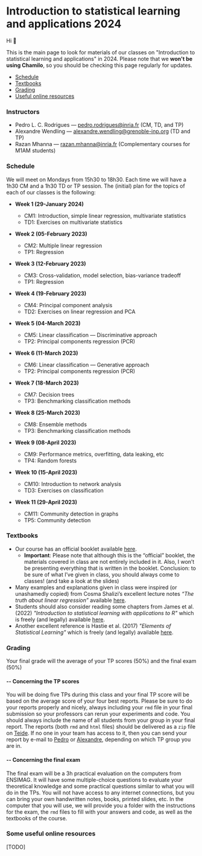 # Introduction to statistical learning and applications 2024

Hi :wave: 

This is the main page to look for materials of our classes on "Introduction to 
statistical learning and applications" in 2024. Please note that we **won't be using Chamilo**, 
so you should be checking this page regularly for updates.

- [Schedule](#schedule)
- [Textbooks](#textbooks)
- [Grading](#grading)
- [Useful online resources](#some-useful-online-resources)

### Instructors
- Pedro L. C. Rodrigues — pedro.rodrigues@inria.fr (CM, TD, and TP)
- Alexandre Wendling — alexandre.wendling@grenoble-inp.org (TD and TP)
- Razan Mhanna — razan.mhanna@inria.fr (Complementary courses for M1AM students)

### Schedule
We will meet on Mondays from 15h30 to 18h30. Each time we will have a 1h30 CM 
and a 1h30 TD or TP session. The (initial) plan for the topics of each of our 
classes is the following:

- **Week 1 (29-January 2024)** 
  - CM1: Introduction, simple linear regression, multivariate statistics
  - TD1: Exercises on multivariate statistics

- **Week 2 (05-February 2023)** 
  - CM2: Multiple linear regression
  - TP1: Regression

- **Week 3 (12-February 2023)**
  - CM3: Cross-validation, model selection, bias-variance tradeoff
  - TP1: Regression

- **Week 4 (19-February 2023)**
  - CM4: Principal component analysis
  - TD2: Exercises on linear regression and PCA

- **Week 5 (04-March 2023)**
  - CM5: Linear classification — Discriminative approach
  - TP2: Principal components regression (PCR)
  
- **Week 6 (11-March 2023)**
  - CM6: Linear classification — Generative approach
  - TP2: Principal components regression (PCR)
  
- **Week 7 (18-March 2023)**
  - CM7: Decision trees
  - TP3: Benchmarking classification methods
  
- **Week 8 (25-March 2023)**
  - CM8: Ensemble methods
  - TP3: Benchmarking classification methods

- **Week 9 (08-April 2023)**
  - CM9: Performance metrics, overfitting, data leaking, etc
  - TP4: Random forests

- **Week 10 (15-April 2023)**
  - CM10: Introduction to network analysis
  - TD3: Exercises on classification

- **Week 11 (29-April 2023)**
  - CM11: Community detection in graphs
  - TP5: Community detection

### Textbooks
- Our course has an official booklet available [here](https://cloud.univ-grenoble-alpes.fr/s/iTtXPTdLpyMwBtN).
    - **Important**: Please note that although this is the “official” booklet, the materials covered in class are not entirely included in it. Also, I won’t be presenting everything that is written in the booklet. Conclusion: to be sure of what I’ve given in class, you should always come to classes! (and take a look at the slides)
- Many examples and explanations given in class were inspired (or unashamedly copied) from Cosma Shalizi’s excellent lecture notes *“The truth about linear regression”* available [here](https://www.stat.cmu.edu/~cshalizi/TALR/).
- Students should also consider reading some chapters from James et al. (2022) *"Introduction to statistical learning with applications to R"* which is freely (and legally) available [here](https://www.statlearning.com/).
- Another excellent reference is Hastie et al. (2017) *"Elements of Statistical Learning"* which is freely (and legally) available [here](https://hastie.su.domains/ElemStatLearn/).

### Grading
Your final grade will the average of your TP scores (50%) and the final exam (50%)

#### -- Concerning the TP scores
You will be doing five TPs during this class and your final TP score will be based on the average score of your four best reports. Please be sure to do your reports properly and nicely, always including your `rmd` file in your final submission so your professors can rerun your experiments and code. You should always include the name of all students from your group in your final report. The reports (both `rmd` and `html` files) should be delivered as a `zip` file on [Teide](https://teide.ensimag.fr/). If no one in your team has access to it, then you can send your report by e-mail to [Pedro](mailto:pedro.rodrigues@inria.fr) or [Alexandre](mailto:alexandre.wendling@grenoble-inp.org), depending on which TP group you are in.

#### -- Concerning the final exam
The final exam will be a 3h practical evaluation on the computers from ENSIMAG. It will have some multiple-choice questions to evaluate your theoretical knowledge and some practical questions similar to what you will do in the TPs. You will not have access to any internet connections, but you can bring your own handwritten notes, books, printed slides, etc. In the computer that you will use, we will provide you a folder with the instructions for the exam, the `rmd` files to fill with your answers and code, as well as the textbooks of the course.

### Some useful online resources
[TODO]
